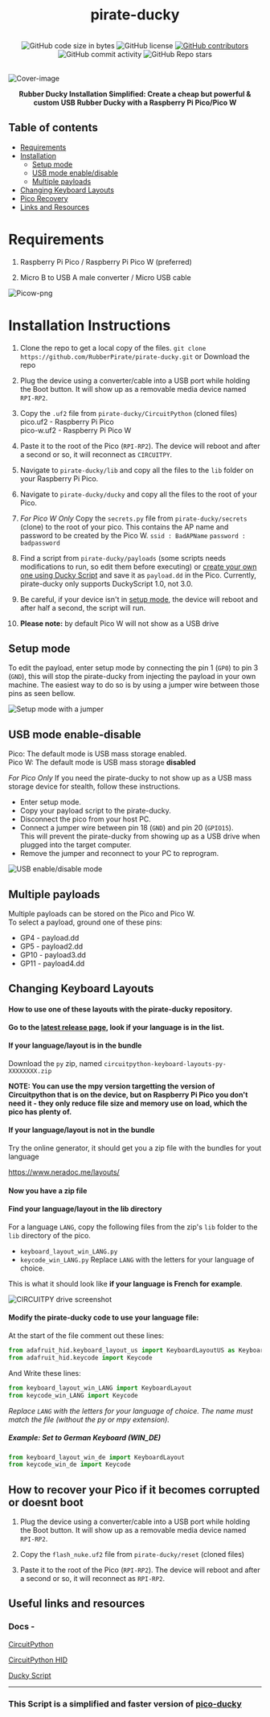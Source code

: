 <h1 align="center">pirate-ducky</h1>

<br />

<div align="center">
  <img alt="GitHub code size in bytes" src="https://img.shields.io/github/languages/code-size/RubberPirate/pirate-ducky">
  <img alt="GitHub license" src="https://img.shields.io/github/license/RubberPirate/pirate-ducky">
  <a href="https://github.com/RubberPirate/pirate-ducky/graphs/contributors"><img alt="GitHub contributors" src="https://img.shields.io/github/contributors/RubberPirate/pirate-ducky"></a>
  <img alt="GitHub commit activity" src="https://img.shields.io/github/commit-activity/m/RubberPirate/pirate-ducky">
  <img alt="GitHub Repo stars" src="https://img.shields.io/github/stars/RubberPirate/pirate-ducky">
</div>

<br />

![Cover-image](images/cover.png)

<div align="center">
  <strong>Rubber Ducky Installation Simplified: Create a cheap but powerful &amp; custom USB Rubber Ducky with a Raspberry Pi Pico/Pico W</strong>
</div>

## Table of contents
- [Requirements](#requirements)
- [Installation](#installation-instructions)
  - [Setup mode](#setup-mode)
  - [USB mode enable/disable](#usb-mode-enable-disable)
  - [Multiple payloads](#multiple-payloads)
- [Changing Keyboard Layouts](#changing-keyboard-layouts)
- [Pico Recovery](#how-to-recover-your-pico-if-it-becomes-corrupted-or-doesnt-boot)
- [Links and Resources](#useful-links-and-resources)

# Requirements

1. Raspberry Pi Pico / Raspberry Pi Pico W (preferred)

2. Micro B to USB A male converter / Micro USB cable

![Picow-png](images/picow.png)

# Installation Instructions

1. Clone the repo to get a local copy of the files. `git clone https://github.com/RubberPirate/pirate-ducky.git` or Download the repo

2. Plug the device using a converter/cable into a USB port while holding the Boot button. It will show up as a removable media device named `RPI-RP2`.

3. Copy the `.uf2` file from `pirate-ducky/CircuitPython` (cloned files)  
   pico.uf2 - Raspberry Pi Pico  
   pico-w.uf2 - Raspberry Pi Pico W  

5. Paste it to the root of the Pico (`RPI-RP2`). The device will reboot and after a second or so, it will reconnect as `CIRCUITPY`.

5. Navigate to `pirate-ducky/lib` and copy all the files to the `lib` folder on your Raspberry Pi Pico.

6. Navigate to `pirate-ducky/ducky` and copy all the files to the root of your Pico.

7. *For Pico W Only* Copy the `secrets.py` file from `pirate-ducky/secrets` (clone) to the root of your pico. This contains the AP name and password to be created by the Pico W.
   `ssid : BadAPName`
   `password : badpassword`

8. Find a script from `pirate-ducky/payloads` (some scripts needs modifications to run, so edit them before executing) or [create your own one using Ducky Script](https://docs.hak5.org/hak5-usb-rubber-ducky/ducky-script-basics/hello-world) and save it as `payload.dd` in the Pico. Currently, pirate-ducky only supports DuckyScript 1.0, not 3.0.

9. Be careful, if your device isn't in [setup mode](#setup-mode), the device will reboot and after half a second, the script will run.

10. **Please note:** by default Pico W will not show as a USB drive


## Setup mode

To edit the payload, enter setup mode by connecting the pin 1 (`GP0`) to pin 3 (`GND`), this will stop the pirate-ducky from injecting the payload in your own machine.
The easiest way to do so is by using a jumper wire between those pins as seen bellow.

![Setup mode with a jumper](images/setup-mode.png)


## USB mode enable-disable

Pico: The default mode is USB mass storage enabled.   
Pico W: The default mode is USB mass storage **disabled**  

*For Pico Only*
If you need the pirate-ducky to not show up as a USB mass storage device for stealth, follow these instructions.  
- Enter setup mode.    
- Copy your payload script to the pirate-ducky.  
- Disconnect the pico from your host PC.
- Connect a jumper wire between pin 18 (`GND`) and pin 20 (`GPIO15`).  
This will prevent the pirate-ducky from showing up as a USB drive when plugged into the target computer.  
- Remove the jumper and reconnect to your PC to reprogram.  


![USB enable/disable mode](images/usb-boot-mode.png)


## Multiple payloads

Multiple payloads can be stored on the Pico and Pico W.  
To select a payload, ground one of these pins:
- GP4 - payload.dd
- GP5 - payload2.dd
- GP10 - payload3.dd
- GP11 - payload4.dd


## Changing Keyboard Layouts

#### How to use one of these layouts with the pirate-ducky repository.

**Go to the [latest release page](https://github.com/Neradoc/Circuitpython_Keyboard_Layouts/releases/latest), look if your language is in the list.**

#### If your language/layout is in the bundle

Download the `py` zip, named `circuitpython-keyboard-layouts-py-XXXXXXXX.zip`

**NOTE: You can use the mpy version targetting the version of Circuitpython that is on the device, but on Raspberry Pi Pico you don't need it - they only reduce file size and memory use on load, which the pico has plenty of.**

#### If your language/layout is not in the bundle

Try the online generator, it should get you a zip file with the bundles for yout language

https://www.neradoc.me/layouts/

#### Now you have a zip file

#### Find your language/layout in the lib directory

For a language `LANG`, copy the following files from the zip's `lib` folder to the `lib` directory of the pico.    

- `keyboard_layout_win_LANG.py`
- `keycode_win_LANG.py`
Replace `LANG` with the letters for your language of choice.

This is what it should look like **if your language is French for example**.

![CIRCUITPY drive screenshot](https://github.com/Neradoc/Circuitpython_Keyboard_Layouts/raw/main/docs/drive_pico_ducky.png)

#### Modify the pirate-ducky code to use your language file:

At the start of the file comment out these lines:

```py
from adafruit_hid.keyboard_layout_us import KeyboardLayoutUS as KeyboardLayout
from adafruit_hid.keycode import Keycode
```

And Write these lines:  
```py
from keyboard_layout_win_LANG import KeyboardLayout
from keycode_win_LANG import Keycode
```
*Replace `LANG` with the letters for your language of choice. The name must match the file (without the py or mpy extension).*

##### Example:  Set to German Keyboard (WIN_DE)

```py
from keyboard_layout_win_de import KeyboardLayout
from keycode_win_de import Keycode
```


## How to recover your Pico if it becomes corrupted or doesnt boot

1. Plug the device using a converter/cable into a USB port while holding the Boot button. It will show up as a removable media device named `RPI-RP2`.

2. Copy the `flash_nuke.uf2` file from `pirate-ducky/reset` (cloned files)  
 
3. Paste it to the root of the Pico (`RPI-RP2`). The device will reboot and after a second or so, it will reconnect as `RPI-RP2`.



## Useful links and resources

### Docs -

[CircuitPython](https://circuitpython.readthedocs.io/en/6.3.x/README.html)

[CircuitPython HID](https://learn.adafruit.com/circuitpython-essentials/circuitpython-hid-keyboard-and-mouse)

[Ducky Script](https://github.com/hak5darren/USB-Rubber-Ducky/wiki/Duckyscript)

----------------------------------------------------------------------------------------------------------------------------------

### This Script is a simplified and faster version of [pico-ducky](https://github.com/dbisu/pico-ducky)

